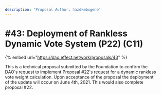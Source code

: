 ```yaml
---
description: 'Proposal Author: hazdkmbxgene'
---
```


# \#43: Deployment of Rankless Dynamic Vote System \(P22\) \(C11\)

{% embed url="https://dao.effect.network/proposals/43" %}

This is a technical proposal submitted by the Foundation to confirm the DAO's request to implement Proposal \#22's request for a dynamic rankless vote weight calculation. Upon acceptance of the proposal the deployment of the update will occur on June 4th, 2021. This would also complete proposal \#22.


